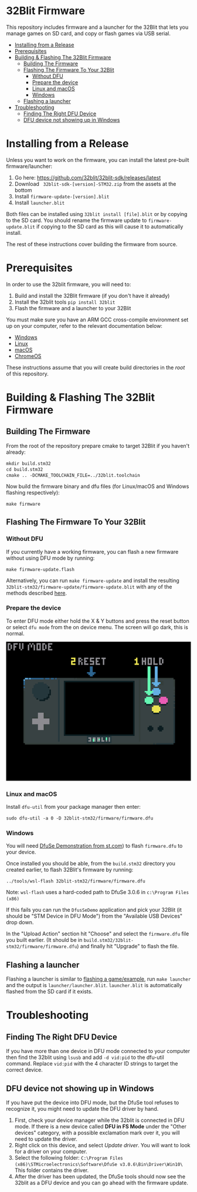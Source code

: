 # 32Blit Firmware <!-- omit in toc -->

This repository includes firmware and a launcher for the 32Blit that lets you manage games on SD card, and copy or flash games via USB serial.

- [Installing from a Release](#installing-from-a-release)
- [Prerequisites](#prerequisites)
- [Building & Flashing The 32Blit Firmware](#building--flashing-the-32blit-firmware)
  - [Building The Firmware](#building-the-firmware)
  - [Flashing The Firmware To Your 32Blit](#flashing-the-firmware-to-your-32blit)
    - [Without DFU](#without-dfu)
    - [Prepare the device](#prepare-the-device)
    - [Linux and macOS](#linux-and-macos)
    - [Windows](#windows)
  - [Flashing a launcher](#flashing-a-launcher)
- [Troubleshooting](#troubleshooting)
  - [Finding The Right DFU Device](#finding-the-right-dfu-device)
  - [DFU device not showing up in Windows](#dfu-device-not-showing-up-in-windows)

# Installing from a Release

Unless you want to work on the firmware, you can install the latest pre-built firmware/launcher:

1. Go here: https://github.com/32blit/32blit-sdk/releases/latest
2. Download ` 32blit-sdk-[version]-STM32.zip` from the assets at the bottom
3. Install `firmware-update-[version].blit`
4. Install `launcher.blit`

Both files can be installed using `32blit install [file].blit` or by copying to the SD card. You should rename the firmware update to `firmware-update.blit` if copying to the SD card as this will cause it to automatically install.

The rest of these instructions cover building the firmware from source.

# Prerequisites

In order to use the 32blit firmware, you will need to:

1. Build and install the 32Blit firmware (if you don't have it already)
2. Install the 32blit tools `pip install 32blit`
3. Flash the firmware and a launcher to your 32Blit

You must make sure you have an ARM GCC cross-compile environment set up on your computer, refer to the relevant documentation below:

* [Windows](Windows-WSL.md)
* [Linux](Linux.md)
* [macOS](macOS.md)
* [ChromeOS](ChromeOS.md)

These instructions assume that you will create build directories in the *root* of this repository.

# Building & Flashing The 32Blit Firmware

## Building The Firmware

From the root of the repository prepare cmake to target 32Blit if you haven't already:

```
mkdir build.stm32
cd build.stm32
cmake .. -DCMAKE_TOOLCHAIN_FILE=../32blit.toolchain
```

Now build the firmware binary and dfu files (for Linux/macOS and Windows flashing respectively):

```
make firmware
```

## Flashing The Firmware To Your 32Blit

### Without DFU
If you currently have a working firmware, you can flash a new firmware without using DFU mode by running:
```
make firmware-update.flash
```

Alternatively, you can run `make firmware-update` and install the resulting `32blit-stm32/firmware-update/firmware-update.blit` with any of the methods described [here](32blit.md#uploading-an-example).

### Prepare the device

To enter DFU mode either hold the X & Y buttons and press the reset button or select `dfu mode` from the on device menu. The screen will go dark, this is normal.

![hold the X & Y buttons and press the reset button](resources/enter-dfu-mode.png)

### Linux and macOS

Install `dfu-util` from your package manager then enter:

```
sudo dfu-util -a 0 -D 32blit-stm32/firmware/firmware.dfu
```

### Windows

You will need [DfuSe Demonstration from st.com](https://www.st.com/en/development-tools/stsw-stm32080.html)) to flash `firmware.dfu` to your device.

Once installed you should be able, from the `build.stm32` directory you created earlier, to flash 32Blit's firmware by running:

```
../tools/wsl-flash 32blit-stm32/firmware/firmware.dfu
```

Note: `wsl-flash` uses a hard-coded path to DfuSe 3.0.6 in `c:\Program Files (x86)`

If this fails you can run the `DfusSeDemo` application and pick your 32Blit (it should be "STM Device in DFU Mode") from the "Available USB Devices" drop down.

In the "Upload Action" section hit "Choose" and select the `firmware.dfu` file you built earlier. (It should be in `build.stm32/32blit-stm32/firmware/firmware.dfu`) and finally hit "Upgrade" to flash the file.

## Flashing a launcher
Flashing a launcher is similar to [flashing a game/example](32blit.md#uploading-an-example), run `make launcher` and the output is `launcher/launcher.blit`. `launcher.blit` is automatically flashed from the SD card if it exists.

# Troubleshooting

## Finding The Right DFU Device

If you have more than one device in DFU mode connected to your computer then find the 32blit using `lsusb` and add `-d vid:pid` to the dfu-util command. Replace `vid:pid` with the 4 character ID strings to target the correct device.

## DFU device not showing up in Windows

If you have put the device into DFU mode, but the DfuSe tool refuses to recognize it, you might need to update the DFU driver by hand.

1. First, check your device manager while the 32blit is connected in DFU mode. If there is a new device called **DFU in FS Mode** under the
"Other devices" category, with a possible exclamation mark over it, you will need to update the driver.
2. Right click on this device, and select _Update driver_. You will want to look for a driver on your computer.
3. Select the following folder: `C:\Program Files (x86)\STMicroelectronics\Software\DfuSe v3.0.6\Bin\Driver\Win10\` This folder contains the driver.
4. After the driver has been updated, the DfuSe tools should now see the 32blit as a DFU device and you can go ahead with the firmware update.
